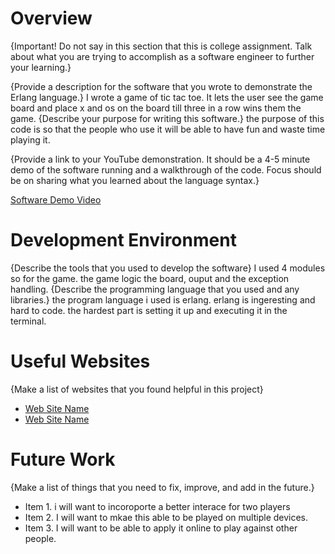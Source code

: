 # Overview

{Important!  Do not say in this section that this is college assignment.  Talk about what you are trying to accomplish as a software engineer to further your learning.}

{Provide a description for the software that you wrote to demonstrate the Erlang language.}
I wrote a game of tic tac toe. It lets the user see the game board and place x and os on the board till three in a row wins them the game.
{Describe your purpose for writing this software.}
the purpose of this code is so that the people who use it will be able to have fun and waste time playing it.

{Provide a link to your YouTube demonstration.  It should be a 4-5 minute demo of the software running and a walkthrough of the code.  Focus should be on sharing what you learned about the language syntax.}

[Software Demo Video](https://youtu.be/YlCSLTPwWNs)

# Development Environment

{Describe the tools that you used to develop the software}
I used 4 modules so for the game. the game logic the board, ouput and the exception handling.
{Describe the programming language that you used and any libraries.}
the program language i used is erlang. erlang is ingeresting and hard to code. the hardest part is setting it up and executing it in the terminal.
# Useful Websites

{Make a list of websites that you found helpful in this project}
* [Web Site Name](https://erlang.org/documentation/doc-5.3/doc/getting_started/getting_started.html)
* [Web Site Name](https://erlang.org/)

# Future Work

{Make a list of things that you need to fix, improve, and add in the future.}
* Item 1. i will want to incoroporte a better interace for two players
* Item 2. I will want to mkae this able to be played on multiple devices.
* Item 3. I will want to be able to apply it online to play against other people.